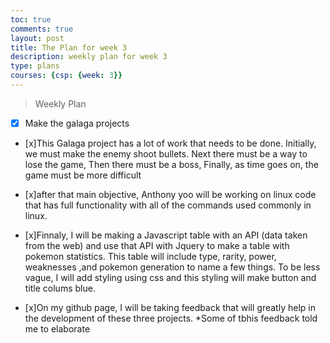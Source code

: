 ```yaml
---
toc: true
comments: true
layout: post
title: The Plan for week 3
description: weekly plan for week 3 
type: plans
courses: {csp: {week: 3}}
---
```


> Weekly Plan
- [x] Make the galaga projects

- [x]This Galaga project has a lot of work that needs to be done. Initially, we must make the enemy shoot bullets. Next there must be a way to lose the game, Then there must be a boss, Finally, as time goes on, the game must be more difficult 


- [x]after that main objective, Anthony yoo will be working on linux code that has full functionality with all of the commands used commonly in linux. 

- [x]Finnaly, I will be making a Javascript table with an API (data taken from the web) and use that API with Jquery to make a table with pokemon statistics. This table will include type, rarity, power, weaknesses ,and pokemon generation to name a few things. To be less vague, I will add styling using css and this styling will make button and title colums blue.

- [x]On my github page, I will be taking feedback that will greatly help in the development of these three projects. *Some of tbhis feedback told me to elaborate
